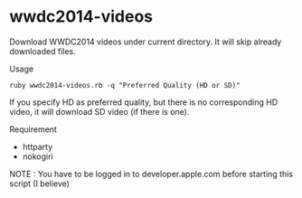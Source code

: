 wwdc2014-videos
===============

Download WWDC2014 videos under current directory. It will skip already downloaded files.

Usage
```
ruby wwdc2014-videos.rb -q "Preferred Quality (HD or SD)"
```

If you specify HD as preferred quality, but there is no corresponding HD video, it will download SD video (if there is one).

Requirement
* httparty
* nokogiri

NOTE : You have to be logged in to developer.apple.com before starting this script (I believe)
